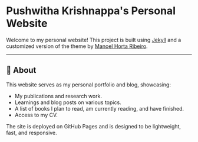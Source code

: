 # Pushwitha Krishnappa's Personal Website

Welcome to my personal website! This project is built using [Jekyll](https://jekyllrb.com/) and a customized version of the theme by [Manoel Horta Ribeiro](https://manoelhortaribeiro.github.io/).

---

## 📖 About

This website serves as my personal portfolio and blog, showcasing:
- My publications and research work.
- Learnings and blog posts on various topics.
- A list of books I plan to read, am currently reading, and have finished.
- Access to my CV.

The site is deployed on GitHub Pages and is designed to be lightweight, fast, and responsive.

